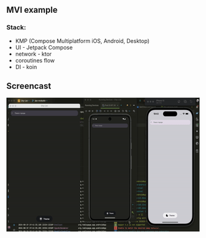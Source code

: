 ## MVI example

### Stack:
- KMP (Compose Multiplatform iOS, Android, Desktop)
- UI - Jetpack Compose
- network - ktor
- coroutines flow
- DI - koin


## Screencast
<img src="./demo/demo.gif" width="600" height="350"> 
